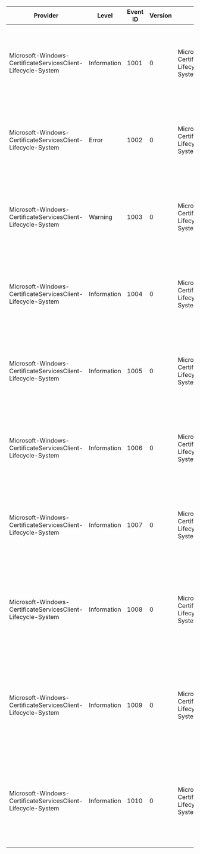 Provider                                                      |  Level        |  Event ID  |  Version  |  Channel                                                                   |  Task  |  Opcode  |  Keyword  |  Message
--------------------------------------------------------------|---------------|------------|-----------|----------------------------------------------------------------------------|--------|----------|-----------|-------------------------------------------------------------------------------------------------------------------------
Microsoft-Windows-CertificateServicesClient-Lifecycle-System  |  Information  |  1001      |  0        |  Microsoft-Windows-CertificateServicesClient-Lifecycle-System/Operational  |        |          |           |  A certificate has been replaced. Please refer to the 'Details' section for more information.
Microsoft-Windows-CertificateServicesClient-Lifecycle-System  |  Error        |  1002      |  0        |  Microsoft-Windows-CertificateServicesClient-Lifecycle-System/Operational  |        |          |           |  A certificate has expired. Please refer to the 'Details' section for more information.
Microsoft-Windows-CertificateServicesClient-Lifecycle-System  |  Warning      |  1003      |  0        |  Microsoft-Windows-CertificateServicesClient-Lifecycle-System/Operational  |        |          |           |  A certificate is about to expire. Please refer to the 'Details' section for more information.
Microsoft-Windows-CertificateServicesClient-Lifecycle-System  |  Information  |  1004      |  0        |  Microsoft-Windows-CertificateServicesClient-Lifecycle-System/Operational  |        |          |           |  A certificate has been deleted. Please refer to the 'Details' section for more information.
Microsoft-Windows-CertificateServicesClient-Lifecycle-System  |  Information  |  1005      |  0        |  Microsoft-Windows-CertificateServicesClient-Lifecycle-System/Operational  |        |          |           |  A certificate has been archived. Please refer to the 'Details' section for more information.
Microsoft-Windows-CertificateServicesClient-Lifecycle-System  |  Information  |  1006      |  0        |  Microsoft-Windows-CertificateServicesClient-Lifecycle-System/Operational  |        |          |           |  A new certificate has been installed. Please refer to the 'Details' section for more information.
Microsoft-Windows-CertificateServicesClient-Lifecycle-System  |  Information  |  1007      |  0        |  Microsoft-Windows-CertificateServicesClient-Lifecycle-System/Operational  |        |          |           |  A certificate has been exported. Please refer to the 'Details' section for more information.
Microsoft-Windows-CertificateServicesClient-Lifecycle-System  |  Information  |  1008      |  0        |  Microsoft-Windows-CertificateServicesClient-Lifecycle-System/Operational  |        |          |           |  A certificate has been associated with its private key. Please refer to the 'Details' section for more information.
Microsoft-Windows-CertificateServicesClient-Lifecycle-System  |  Information  |  1009      |  0        |  Microsoft-Windows-CertificateServicesClient-Lifecycle-System/Operational  |        |          |           |  A certificate could not be associated with its private key. Please refer to the 'Details' section for more information.
Microsoft-Windows-CertificateServicesClient-Lifecycle-System  |  Information  |  1010      |  0        |  Microsoft-Windows-CertificateServicesClient-Lifecycle-System/Operational  |        |          |           |  A certificate has been deleted from Active Directory. Please refer to the 'Details' section for more information.